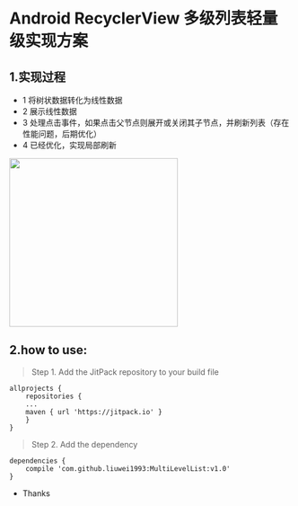 # Android RecyclerView 多级列表轻量级实现方案

## 1.实现过程
- 1 将树状数据转化为线性数据
- 2 展示线性数据
- 3 处理点击事件，如果点击父节点则展开或关闭其子节点，并刷新列表（存在性能问题，后期优化）
- 4 已经优化，实现局部刷新
<img src="https://raw.githubusercontent.com/liuwei1993/MultiLevelList/master/screenshot.jpg" width="300px"/>

## 2.how to use:

> Step 1. Add the JitPack repository to your build file

```
allprojects {
    repositories {
	...
	maven { url 'https://jitpack.io' }
    }
}
```
> Step 2. Add the dependency

```
dependencies {
    compile 'com.github.liuwei1993:MultiLevelList:v1.0'
}
```
- Thanks
